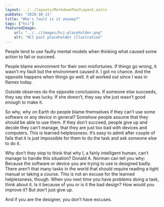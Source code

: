 ```yaml
---
layout: ../../layouts/MarkdownPostLayout.astro
pubDate: "2010-10-11"
title: "Who's fault is it anyway?"
tags: ["hci"]
featuredImage: 
    url: "../..//images/hci-placeholder.png"
    alt: "HCI post placeholder illustration"
---
```

People tend to use faulty mental models when thinking what caused some action to fail or succeed.

People blame environment for their own misfortunes. If things go wrong, it wasn’t my fault but the environment caused it. I got no chance. And the opposite happens when things go well. It all worked out since I was in flames today.

Outside observes do the opposite conclusions. If someone else succeeds, they say she was lucky. If she doesn’t, they say she just wasn’t good enough to make it.

So why, why on Earth do people blame themselves if they can’t use some software or any device in general? Somehow people assume that they should be able to use them. If they don’t succeed, people give up and decide they can’t manage, that they are just too bad with devices and computers. This is learned helplessness. It’s easy to admit after couple of fails that it is just impossible for them to do the task and ask someone else to do it.

Why don’t they stop to think that why I, a fairly intelligent human, can’t manage to handle this situation? Donald A. Norman can tell you why: Because the software or device you are trying to use is designed badly. There aren’t that many tasks in the world that should require reading a tight manual or taking a course. This is not an excuse for the learned helplessness, though. When you next time you have problems doing a task, think about it. Is it because of you or is it the bad design? How would you improve it? But don’t just give up.

And if you are the designer, you don’t have excuses.

